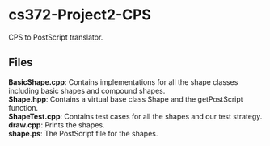 # cs372-Project2-CPS 

CPS to PostScript translator. 

## Files 

**BasicShape.cpp**: Contains implementations for all the shape classes including basic shapes and compound shapes.\
**Shape.hpp**: Contains a virtual base class Shape and the getPostScript function.\
**ShapeTest.cpp**: Contains test cases for all the shapes and our test strategy.\
**draw.cpp**: Prints the shapes.\
**shape.ps**: The PostScript file for the shapes.

